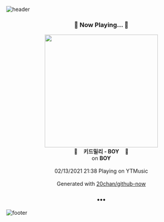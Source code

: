 ![header](https://capsule-render.vercel.app/api?type=wave&height=170&section=header&text=Hi.%20I'm%20SHIFT&fontColor=090707&fontAlignX=45&fontAlignY=65&fontSize=100)

<h3 align="center">🎵 Now Playing... 🎵</h3>
<p align="center">
  <a href="https://music.youtube.com/channel/UCYzWVpdZqtp6Ihtzy4_9M3g">
    <img width="300" src="https://lh3.googleusercontent.com/PqJdpkMFJ1SE_zydvgwnQy5PeZhxLWh4DJipQRC6hIxqThT563fkVaDuwSSboA9sIqZA2dfC3UJ4LJs">
  </a>
  <br>
  🎵&nbsp&nbsp&nbsp <b>키드밀리 - BOY</b> &nbsp&nbsp&nbsp🎵
  <br>
  on <b>BOY</b>
  
  <br />
  <br />
  02/13/2021 21:38 Playing on YTMusic
  <br />
  <br />
  Generated with <a href="https://github.com/20chan/github-now">20chan/github-now</a>
</p>

<h3 align="center">•••</h3>

![footer](https://capsule-render.vercel.app/api?type=wave&height=150&section=footer)
